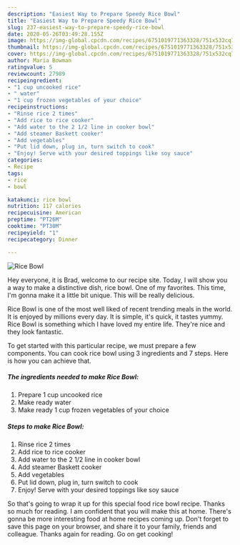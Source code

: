 ```yaml
---
description: "Easiest Way to Prepare Speedy Rice Bowl"
title: "Easiest Way to Prepare Speedy Rice Bowl"
slug: 237-easiest-way-to-prepare-speedy-rice-bowl
date: 2020-05-26T03:49:28.155Z
image: https://img-global.cpcdn.com/recipes/6751019771363328/751x532cq70/rice-bowl-recipe-main-photo.jpg
thumbnail: https://img-global.cpcdn.com/recipes/6751019771363328/751x532cq70/rice-bowl-recipe-main-photo.jpg
cover: https://img-global.cpcdn.com/recipes/6751019771363328/751x532cq70/rice-bowl-recipe-main-photo.jpg
author: Maria Bowman
ratingvalue: 5
reviewcount: 27989
recipeingredient:
- "1 cup uncooked rice"
- " water"
- "1 cup frozen vegetables of your choice"
recipeinstructions:
- "Rinse rice 2 times"
- "Add rice to rice cooker"
- "Add water to the 2 1/2 line in cooker bowl"
- "Add steamer Baskett cooker"
- "Add vegetables"
- "Put lid down, plug in, turn switch to cook"
- "Enjoy! Serve with your desired toppings like soy sauce"
categories:
- Recipe
tags:
- rice
- bowl

katakunci: rice bowl 
nutrition: 117 calories
recipecuisine: American
preptime: "PT26M"
cooktime: "PT30M"
recipeyield: "1"
recipecategory: Dinner

---
```



![Rice Bowl](https://img-global.cpcdn.com/recipes/6751019771363328/751x532cq70/rice-bowl-recipe-main-photo.jpg)

Hey everyone, it is Brad, welcome to our recipe site. Today, I will show you a way to make a distinctive dish, rice bowl. One of my favorites. This time, I'm gonna make it a little bit unique. This will be really delicious.

Rice Bowl is one of the most well liked of recent trending meals in the world. It is enjoyed by millions every day. It is simple, it's quick, it tastes yummy. Rice Bowl is something which I have loved my entire life. They're nice and they look fantastic.




To get started with this particular recipe, we must prepare a few components. You can cook rice bowl using 3 ingredients and 7 steps. Here is how you can achieve that.

<!--inarticleads1-->

##### The ingredients needed to make Rice Bowl:

1. Prepare 1 cup uncooked rice
1. Make ready  water
1. Make ready 1 cup frozen vegetables of your choice




<!--inarticleads2-->

##### Steps to make Rice Bowl:

1. Rinse rice 2 times
1. Add rice to rice cooker
1. Add water to the 2 1/2 line in cooker bowl
1. Add steamer Baskett cooker
1. Add vegetables
1. Put lid down, plug in, turn switch to cook
1. Enjoy! Serve with your desired toppings like soy sauce




So that's going to wrap it up for this special food rice bowl recipe. Thanks so much for reading. I am confident that you will make this at home. There's gonna be more interesting food at home recipes coming up. Don't forget to save this page on your browser, and share it to your family, friends and colleague. Thanks again for reading. Go on get cooking!
